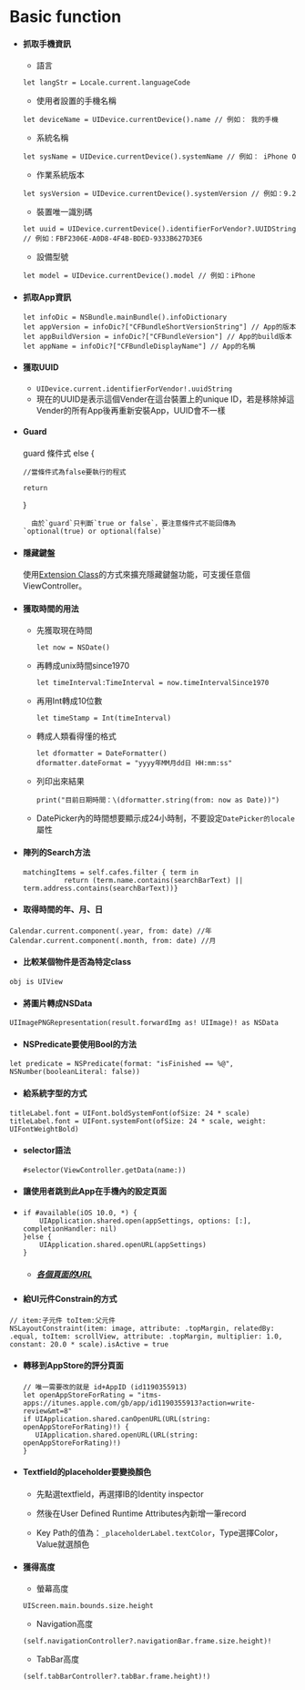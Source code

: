 # Basic function

* #### 抓取手機資訊

  * 語言

  ```
  let langStr = Locale.current.languageCode
  ```

  * 使用者設置的手機名稱

  ```
  let deviceName = UIDevice.currentDevice().name // 例如： 我的手機
  ```

  * 系統名稱

  ```
  let sysName = UIDevice.currentDevice().systemName // 例如： iPhone O
  ```

  * 作業系統版本

  ```
  let sysVersion = UIDevice.currentDevice().systemVersion // 例如：9.2
  ```

  * 裝置唯一識別碼

  ```
  let uuid = UIDevice.currentDevice().identifierForVendor?.UUIDString  // 例如：FBF2306E-A0D8-4F4B-BDED-9333B627D3E6
  ```

  * 設備型號

  ```
  let model = UIDevice.currentDevice().model // 例如：iPhone
  ```
* #### 抓取App資訊

  ```
  let infoDic = NSBundle.mainBundle().infoDictionary 
  let appVersion = infoDic?["CFBundleShortVersionString"] // App的版本
  let appBuildVersion = infoDic?["CFBundleVersion"] // App的build版本
  let appName = infoDic?["CFBundleDisplayName"] // App的名稱
  ```
* #### 獲取UUID

  * `UIDevice.current.identifierForVendor!.uuidString`
  * 現在的UUID是表示這個Vender在這台裝置上的unique ID，若是移除掉這Vender的所有App後再重新安裝App，UUID會不一樣
* #### Guard

  guard 條件式 else {

  `//當條件式為false要執行的程式`

  `return`

  }

        由於`guard`只判斷`true or false`，要注意條件式不能回傳為`optional(true) or optional(false)`

* #### 隱藏鍵盤

  使用[Extension Class](/com/questions/24126678/close-ios-keyboard-by-touching-anywhere-using-swift)的方式來擴充隱藏鍵盤功能，可支援任意個ViewController。

* #### 獲取時間的用法

  * 先獲取現在時間

    ```
    let now = NSDate()
    ```

  * 再轉成unix時間since1970

    ```
    let timeInterval:TimeInterval = now.timeIntervalSince1970
    ```

  * 再用Int轉成10位數

    ```
    let timeStamp = Int(timeInterval)
    ```

  * 轉成人類看得懂的格式

    ```
    let dformatter = DateFormatter()
    dformatter.dateFormat = "yyyy年MM月dd日 HH:mm:ss"
    ```

  * 列印出來結果

    ```
    print("目前日期時間：\(dformatter.string(from: now as Date))")
    ```

  * DatePicker內的時間想要顯示成24小時制，不要設定`DatePicker的locale`屬性
* #### 陣列的Search方法

  ```
  matchingItems = self.cafes.filter { term in
            return (term.name.contains(searchBarText) || term.address.contains(searchBarText))}
  ```
* #### 取得時間的年、月、日

```
Calendar.current.component(.year, from: date) //年
Calendar.current.component(.month, from: date) //月
```

* #### 比較某個物件是否為特定class

```
obj is UIView
```

* #### 將圖片轉成NSData

`UIImagePNGRepresentation(result.forwardImg as! UIImage)! as NSData`

* #### NSPredicate要使用Bool的方法

```
let predicate = NSPredicate(format: "isFinished == %@", NSNumber(booleanLiteral: false))
```

* #### 給系統字型的方式

```
titleLabel.font = UIFont.boldSystemFont(ofSize: 24 * scale)
titleLabel.font = UIFont.systemFont(ofSize: 24 * scale, weight: UIFontWeightBold)
```

* #### selector語法

  `#selector(ViewController.getData(name:))`

* #### 讓使用者跳到此App在手機內的設定頁面
* ```
  if #available(iOS 10.0, *) {
      UIApplication.shared.open(appSettings, options: [:], completionHandler: nil)
  }else {
      UIApplication.shared.openURL(appSettings)
  }
  ```

  * ##### [各個頁面的URL](https://stackoverflow.com/questions/28152526/how-do-i-open-phone-settings-when-a-button-is-clicked-ios "各個頁面的URL")
* #### 給UI元件Constrain的方式

```
// item:子元件 toItem:父元件
NSLayoutConstraint(item: image, attribute: .topMargin, relatedBy: .equal, toItem: scrollView, attribute: .topMargin, multiplier: 1.0, constant: 20.0 * scale).isActive = true
```

* #### 轉移到AppStore的評分頁面

  ```
  // 唯一需要改的就是 id+AppID (id1190355913)
  let openAppStoreForRating = "itms-apps://itunes.apple.com/gb/app/id1190355913?action=write-review&mt=8"
  if UIApplication.shared.canOpenURL(URL(string: openAppStoreForRating)!) {
     UIApplication.shared.openURL(URL(string: openAppStoreForRating)!)
  }
  ```
* #### Textfield的placeholder要變換顏色

  * 先點選textfield，再選擇IB的Identity inspector

  * 然後在User Defined Runtime Attributes內新增一筆record

  * Key Path的值為：`_placeholderLabel.textColor`，Type選擇Color，Value就選顏色
* #### 獲得高度

  * 螢幕高度

  ```
  UIScreen.main.bounds.size.height
  ```

  * Navigation高度

  ```
  (self.navigationController?.navigationBar.frame.size.height)!
  ```

  * TabBar高度

  ```
  (self.tabBarController?.tabBar.frame.height)!)
  ```



